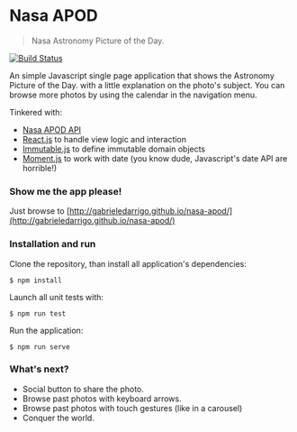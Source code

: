 # Nasa APOD
> Nasa Astronomy Picture of the Day.

[![Build Status](https://travis-ci.org/gabrieledarrigo/nasa-apod.svg?branch=master)](https://travis-ci.org/gabrieledarrigo/nasa-apod)

An simple Javascript single page application that shows the Astronomy Picture of the Day. with a little explanation on the photo's subject.
You can browse more photos by using the calendar in the navigation menu.

Tinkered with:
- [Nasa APOD API](https://api.nasa.gov/api.html#apod)
- [React.js](https://facebook.github.io/react/) to handle view logic and interaction
- [Immutable.js](https://facebook.github.io/immutable-js/) to define immutable domain objects
- [Moment.js]() to work with date (you know dude, Javascript's date API are horrible!)

### Show me the app please!

Just browse to [http://gabrieledarrigo.github.io/nasa-apod/](http://gabrieledarrigo.github.io/nasa-apod/)

### Installation and run
Clone the repository, than install all application's dependencies:

    $ npm install

Launch all unit tests with:

	$ npm run test

Run the application:

	$ npm run serve

### What's next?
- Social button to share the photo.
- Browse past photos with keyboard arrows.
- Browse past photos with touch gestures (like in a carousel)
- Conquer the world.
